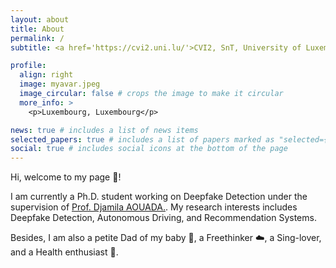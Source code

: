 ```yaml
---
layout: about
title: About
permalink: /
subtitle: <a href='https://cvi2.uni.lu/'>CVI2, SnT, University of Luxembourg</a>. Kirchberg, Luxembourg.

profile:
  align: right
  image: myavar.jpeg
  image_circular: false # crops the image to make it circular
  more_info: >
    <p>Luxembourg, Luxembourg</p>

news: true # includes a list of news items
selected_papers: true # includes a list of papers marked as "selected={true}"
social: true # includes social icons at the bottom of the page
---
```


Hi, welcome to my page :milky_way:!

I am currently a Ph.D. student working on Deepfake Detection under the supervision of <a href="https://cvi2.uni.lu/profile-djamila-aouada/">Prof. Djamila AOUADA.</a>. My research interests includes Deepfake Detection, Autonomous Driving, and Recommendation Systems.

Besides, I am also a petite Dad of my baby :orange:, a Freethinker :cloud:, a Sing-lover, and a Health enthusiast :running:.
